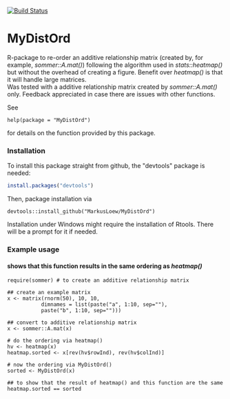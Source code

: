 [![Build Status](https://travis-ci.org/MarkusLoew/MyDistOrd.svg?branch=master)](https://travis-ci.org/MarkusLoew/MyDistOrd)



MyDistOrd
==============

R-package to re-order an additive relationship matrix (created by, for example, *sommer::A.mat()*) following the algorithm used in *stats::heatmap()* but without the overhead of creating a figure. Benefit over *heatmap()* is that it will handle large matrices.  
Was tested with a additive relationship matrix created by *sommer::A.mat()* only. Feedback appreciated in case there are issues with other functions.

See 

	help(package = "MyDistOrd") 

for details on the function provided by this package.

### Installation

To install this package straight from github, the "devtools" package is needed:

```r
install.packages("devtools")
```

Then, package installation via

```{r}
devtools::install_github("MarkusLoew/MyDistOrd")
```

Installation under Windows might require the installation of Rtools. There will be a prompt for it if needed.

### Example usage  
#### shows that this function results in the same ordering as *heatmap()*  

```{r}
require(sommer) # to create an additive relationship matrix

## create an example matrix
x <- matrix(rnorm(50), 10, 10, 
           dimnames = list(paste("a", 1:10, sep=""), 
           paste("b", 1:10, sep=""))) 

## convert to additive relationship matrix
x <- sommer::A.mat(x)

# do the ordering via heatmap()
hv <- heatmap(x)
heatmap.sorted <- x[rev(hv$rowInd), rev(hv$colInd)]

# now the ordering via MyDistOrd()
sorted <- MyDistOrd(x)

## to show that the result of heatmap() and this function are the same
heatmap.sorted == sorted
```
